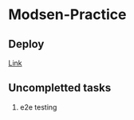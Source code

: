 # Modsen-Practice
Deploy
------
[Link](https://ssh0le.github.io/Modsen-Practice/)

Uncompletted tasks
------------------
1. e2e testing

